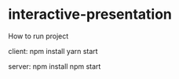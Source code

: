 # interactive-presentation
How to run project

client:
npm install 
yarn start

server: 
npm install
npm start



